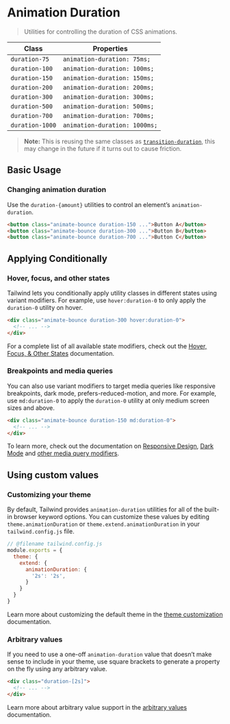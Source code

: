 # Animation Duration

> Utilities for controlling the duration of CSS animations.

| Class        | Properties                 |
| ------------ | -------------------------- |
| `duration-75`   | `animation-duration: 75ms;`   |
| `duration-100`  | `animation-duration: 100ms;`  |
| `duration-150`  | `animation-duration: 150ms;`  |
| `duration-200`  | `animation-duration: 200ms;`  |
| `duration-300`  | `animation-duration: 300ms;`  |
| `duration-500`  | `animation-duration: 500ms;`  |
| `duration-700`  | `animation-duration: 700ms;`  |
| `duration-1000` | `animation-duration: 1000ms;` |

> **Note:** This is reusing the same classes as [`transition-duration`](https://tailwindcss.com/docs/transition-duration), this may change in the future if it turns out to cause friction.

## Basic Usage

### Changing animation duration

Use the `duration-{amount}` utilities to control an element’s `animation-duration`.

```html
<button class="animate-bounce duration-150 ...">Button A</button>
<button class="animate-bounce duration-300 ...">Button B</button>
<button class="animate-bounce duration-700 ...">Button C</button>
```

## Applying Conditionally

### Hover, focus, and other states

Tailwind lets you conditionally apply utility classes in different states using variant modifiers. For example, use `hover:duration-0` to only apply the `duration-0` utility on hover.

```html
<div class="animate-bounce duration-300 hover:duration-0">
  <!-- ... -->
</div>
```

For a complete list of all available state modifiers, check out the [Hover, Focus, & Other States](https://tailwindcss.com/docs/hover-focus-and-other-states) documentation.

### Breakpoints and media queries

You can also use variant modifiers to target media queries like responsive breakpoints, dark mode, prefers-reduced-motion, and more. For example, use `md:duration-0` to apply the `duration-0` utility at only medium screen sizes and above.

```html
<div class="animate-bounce duration-150 md:duration-0">
  <!-- ... -->
</div>
```

To learn more, check out the documentation on [Responsive Design](https://tailwindcss.com/docs/responsive-design), [Dark Mode](https://tailwindcss.com/docs/dark-mode) and [other media query modifiers](https://tailwindcss.com/docs/hover-focus-and-other-states#media-queries).

## Using custom values

### Customizing your theme

By default, Tailwind provides `animation-duration` utilities for all of the built-in browser keyword options. You can customize these values by editing `theme.animationDuration` or `theme.extend.animationDuration` in your `tailwind.config.js` file.

```js
// @filename tailwind.config.js
module.exports = {
  theme: {
    extend: {
      animationDuration: {
        '2s': '2s',
      }
    }
  }
}
```

Learn more about customizing the default theme in the [theme customization](https://tailwindcss.com/docs/theme#customizing-the-default-theme) documentation.

### Arbitrary values

If you need to use a one-off `animation-duration` value that doesn’t make sense to include in your theme, use square brackets to generate a property on the fly using any arbitrary value.

```html
<div class="duration-[2s]">
  <!-- ... -->
</div>
```

Learn more about arbitrary value support in the [arbitrary values](https://tailwindcss.com/docs/adding-custom-styles#using-arbitrary-values) documentation.
